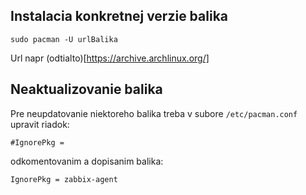 ## Instalacia konkretnej verzie balika

```
sudo pacman -U urlBalika
```
Url napr (odtialto)[https://archive.archlinux.org/]

## Neaktualizovanie balika

Pre neupdatovanie niektoreho balika treba v subore `/etc/pacman.conf` upravit riadok:

```
#IgnorePkg =
```

odkomentovanim a dopisanim balika:

```
IgnorePkg = zabbix-agent
```
